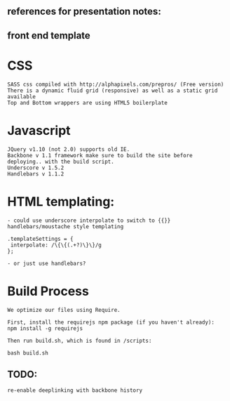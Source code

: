 ## references for presentation notes:



## front end template

# CSS
	SASS css compiled with http://alphapixels.com/prepros/ (Free version)
	There is a dynamic fluid grid (responsive) as well as a static grid available
	Top and Bottom wrappers are using HTML5 boilerplate

# Javascript

	JQuery v1.10 (not 2.0) supports old IE.
	Backbone v 1.1 framework make sure to build the site before deploying.. with the build script.
	Underscore v 1.5.2
	Handlebars v 1.1.2

# HTML templating:

	- could use underscore interpolate to switch to {{}} handlebars/moustache style templating
    
    .templateSettings = {
     interpolate: /\{\{(.+?)\}\}/g
    };

	- or just use handlebars?


# Build Process
	We optimize our files using Require.

	First, install the requirejs npm package (if you haven't already):
    npm install -g requirejs

	Then run build.sh, which is found in /scripts:

    bash build.sh



## TODO:
	re-enable deeplinking with backbone history